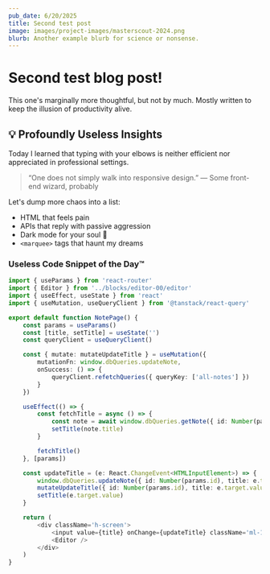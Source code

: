```yaml
---
pub_date: 6/20/2025
title: Second test post
image: images/project-images/masterscout-2024.png
blurb: Another example blurb for science or nonsense.
---
```


# Second test blog post!

This one's marginally more thoughtful, but not by much. Mostly written to keep the illusion of productivity alive.

## 💡 Profoundly Useless Insights

Today I learned that typing with your elbows is neither efficient nor appreciated in professional settings.

> “One does not simply walk into responsive design.” — Some front-end wizard, probably

Let's dump more chaos into a list:

-   HTML that feels pain
-   APIs that reply with passive aggression
-   Dark mode for your soul 🖤
-   `<marquee>` tags that haunt my dreams

### Useless Code Snippet of the Day™

```typescript
import { useParams } from 'react-router'
import { Editor } from '../blocks/editor-00/editor'
import { useEffect, useState } from 'react'
import { useMutation, useQueryClient } from '@tanstack/react-query'

export default function NotePage() {
	const params = useParams()
	const [title, setTitle] = useState('')
	const queryClient = useQueryClient()

	const { mutate: mutateUpdateTitle } = useMutation({
		mutationFn: window.dbQueries.updateNote,
		onSuccess: () => {
			queryClient.refetchQueries({ queryKey: ['all-notes'] })
		}
	})

	useEffect(() => {
		const fetchTitle = async () => {
			const note = await window.dbQueries.getNote({ id: Number(params.id) })
			setTitle(note.title)
		}

		fetchTitle()
	}, [params])

	const updateTitle = (e: React.ChangeEvent<HTMLInputElement>) => {
		window.dbQueries.updateNote({ id: Number(params.id), title: e.target.value })
		mutateUpdateTitle({ id: Number(params.id), title: e.target.value })
		setTitle(e.target.value)
	}

	return (
		<div className='h-screen'>
			<input value={title} onChange={updateTitle} className='ml-1 font-medium text-4xl text-neutral-800 dark:text-white mb-3 mt-3 outline-0' />
			<Editor />
		</div>
	)
}
```

